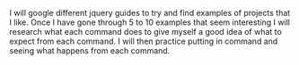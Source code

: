 I will google different jquery guides to try and find examples of projects that I like. Once I have gone through 5 to 10 examples that seem interesting I will research what each command does to give myself a good idea of what to expect from each command.
I will then practice putting in command and seeing what happens from each command.